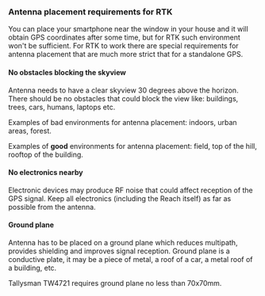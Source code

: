 ### Antenna placement requirements for RTK

You can place your smartphone near the window in your house and it will obtain GPS coordinates after some time, but for RTK such environment won't be sufficient. For RTK to work there are special requirements for antenna placement that are much more strict that for a standalone GPS.

#### No obstacles blocking the skyview

Antenna needs to have a clear skyview 30 degrees above the horizon. There should be no obstacles that could block the view like: buildings, trees, cars, humans, laptops etc.

Examples of bad environments for antenna placement: indoors, urban areas, forest.

Examples of **good** environments for antenna placement: field, top of the hill, rooftop of the building.

#### No electronics nearby

Electronic devices may produce RF noise that could affect reception of the GPS signal. Keep all electronics (including the Reach itself) as far as possible from the antenna.

#### Ground plane

Antenna has to be placed on a ground plane which reduces multipath, provides shielding and improves signal reception. Ground plane is a conductive plate, it may be a piece of metal, a roof of a car, a metal roof of a building, etc.

Tallysman TW4721 requires ground plane no less than 70x70mm.
